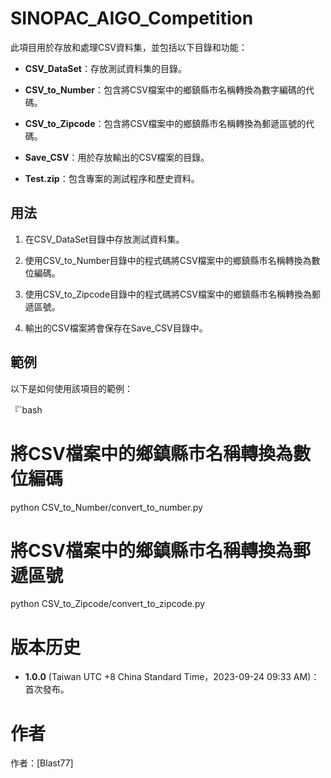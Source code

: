 # SINOPAC_AIGO_Competition
此項目用於存放和處理CSV資料集，並包括以下目錄和功能：

- **CSV_DataSet**：存放測試資料集的目錄。

- **CSV_to_Number**：包含將CSV檔案中的鄉鎮縣市名稱轉換為數字編碼的代碼。

- **CSV_to_Zipcode**：包含將CSV檔案中的鄉鎮縣市名稱轉換為郵遞區號的代碼。

- **Save_CSV**：用於存放輸出的CSV檔案的目錄。

- **Test.zip**：包含專案的測試程序和歷史資料。

## 用法

1. 在CSV_DataSet目錄中存放測試資料集。

2. 使用CSV_to_Number目錄中的程式碼將CSV檔案中的鄉鎮縣市名稱轉換為數位編碼。

3. 使用CSV_to_Zipcode目錄中的程式碼將CSV檔案中的鄉鎮縣市名稱轉換為郵遞區號。

4. 輸出的CSV檔案將會保存在Save_CSV目錄中。

## 範例

以下是如何使用該項目的範例：

『`bash
# 將CSV檔案中的鄉鎮縣市名稱轉換為數位編碼
python CSV_to_Number/convert_to_number.py

# 將CSV檔案中的鄉鎮縣市名稱轉換為郵遞區號
python CSV_to_Zipcode/convert_to_zipcode.py
 
# 版本历史

- **1.0.0** (Taiwan UTC +8 China Standard Time，2023-09-24 09:33 AM)：首次發布。

# 作者
作者：[Blast77]